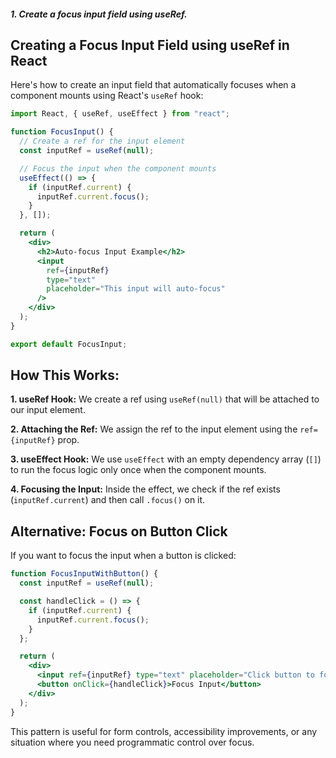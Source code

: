 ##### 1. Create a focus input field using useRef.

## Creating a Focus Input Field using useRef in React

Here's how to create an input field that automatically focuses when a component mounts using React's `useRef` hook:

```jsx
import React, { useRef, useEffect } from "react";

function FocusInput() {
  // Create a ref for the input element
  const inputRef = useRef(null);

  // Focus the input when the component mounts
  useEffect(() => {
    if (inputRef.current) {
      inputRef.current.focus();
    }
  }, []);

  return (
    <div>
      <h2>Auto-focus Input Example</h2>
      <input
        ref={inputRef}
        type="text"
        placeholder="This input will auto-focus"
      />
    </div>
  );
}

export default FocusInput;
```

## How This Works:

**1. useRef Hook:** We create a ref using `useRef(null)` that will be attached to our input element.

**2. Attaching the Ref:** We assign the ref to the input element using the `ref={inputRef}` prop.

**3. useEffect Hook:** We use `useEffect` with an empty dependency array (`[]`) to run the focus logic only once when the component mounts.

**4. Focusing the Input:** Inside the effect, we check if the ref exists (`inputRef.current`) and then call `.focus()` on it.

## Alternative: Focus on Button Click

If you want to focus the input when a button is clicked:

```jsx
function FocusInputWithButton() {
  const inputRef = useRef(null);

  const handleClick = () => {
    if (inputRef.current) {
      inputRef.current.focus();
    }
  };

  return (
    <div>
      <input ref={inputRef} type="text" placeholder="Click button to focus" />
      <button onClick={handleClick}>Focus Input</button>
    </div>
  );
}
```

This pattern is useful for form controls, accessibility improvements, or any situation where you need programmatic control over focus.
